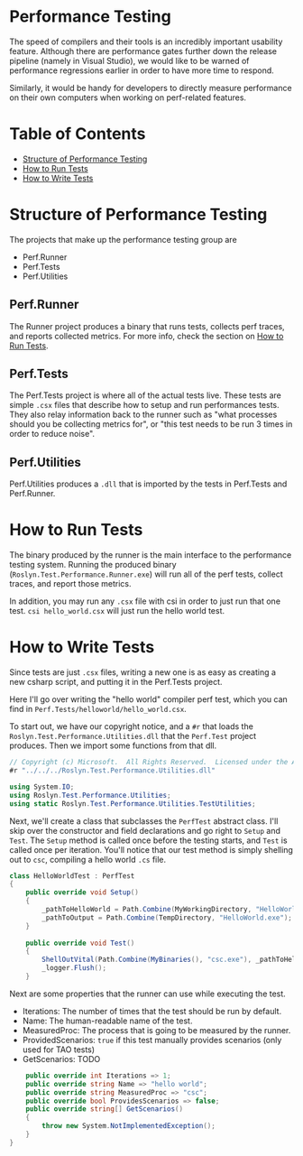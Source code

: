 # Performance Testing 
The speed of compilers and their tools is an incredibly important usability feature.
Although there are performance gates further down the release pipeline (namely in Visual Studio),
we would like to be warned of performance regressions earlier in order to have more time to respond.

Similarly, it would be handy for developers to directly measure performance on their own computers 
when working on perf-related features.

# Table of Contents 
* [Structure of Performance Testing](#structure-of-performance-testing)
* [How to Run Tests](#how-to-run-tests)
* [How to Write Tests](#how-to-write-tests)

# Structure of Performance Testing
The projects that make up the performance testing group are
* Perf.Runner
* Perf.Tests
* Perf.Utilities

## Perf.Runner
The Runner project produces a binary that runs tests, collects perf traces, and reports collected metrics.
For more info, check the section on [How to Run Tests](#how-to-run-tests).

## Perf.Tests
The Perf.Tests project is where all of the actual tests live.  These tests are simple `.csx` files that 
describe how to setup and run performances tests.  They also relay information back to the runner such as 
"what processes should you be collecting metrics for", or "this test needs to be run 3 times in order to 
reduce noise".

## Perf.Utilities
Perf.Utilities produces a `.dll` that is imported by the tests in Perf.Tests and Perf.Runner.   

# How to Run Tests
The binary produced by the runner is the main interface to the performance testing system.  Running the 
produced binary (`Roslyn.Test.Performance.Runner.exe`) will run all of the perf tests, collect traces, 
and report those metrics.

In addition, you may run any `.csx` file with csi in order to just run that one test.  `csi hello_world.csx` 
will just run the hello world test.

# How to Write Tests
Since tests are just `.csx` files, writing a new one is as easy as creating a new csharp script, and putting 
it in the Perf.Tests project.  

Here I'll go over writing the "hello world" compiler perf test, which you can find in 
`Perf.Tests/helloworld/hello_world.csx`.  

To start out, we have our copyright notice, and a `#r` that loads the `Roslyn.Test.Performance.Utilities.dll` 
that the `Perf.Test` project produces.  Then we import some functions from that dll.

```cs
// Copyright (c) Microsoft.  All Rights Reserved.  Licensed under the Apache License, Version 2.0.  See License.txt in the project root for license information.
#r "../../../Roslyn.Test.Performance.Utilities.dll"

using System.IO;
using Roslyn.Test.Performance.Utilities;
using static Roslyn.Test.Performance.Utilities.TestUtilities;
```

Next, we'll create a class that subclasses the `PerfTest` abstract class.  I'll skip over the constructor and
field declarations and go right to `Setup` and `Test`.  The `Setup` method is called once before the testing starts,
and `Test` is called once per iteration.  You'll notice that our test method is simply shelling out to `csc`,
compiling a hello world `.cs` file.

```cs
class HelloWorldTest : PerfTest 
{
    public override void Setup() 
    {
        _pathToHelloWorld = Path.Combine(MyWorkingDirectory, "HelloWorld.cs");
        _pathToOutput = Path.Combine(TempDirectory, "HelloWorld.exe");
    }
    
    public override void Test() 
    {
        ShellOutVital(Path.Combine(MyBinaries(), "csc.exe"), _pathToHelloWorld + " /out:" + _pathToOutput, MyWorkingDirectory);
        _logger.Flush();
    }

```

Next are some properties that the runner can use while executing the test.
* Iterations: The number of times that the test should be run by default.
* Name: The human-readable name of the test.
* MeasuredProc: The process that is going to be measured by the runner.
* ProvidedScenarios: `true` if this test manually provides scenarios (only used for TAO tests) 
* GetScenarios: TODO

```cs
    public override int Iterations => 1;
    public override string Name => "hello world";
    public override string MeasuredProc => "csc";
    public override bool ProvidesScenarios => false;
    public override string[] GetScenarios()
    {
        throw new System.NotImplementedException();
    }
}
```